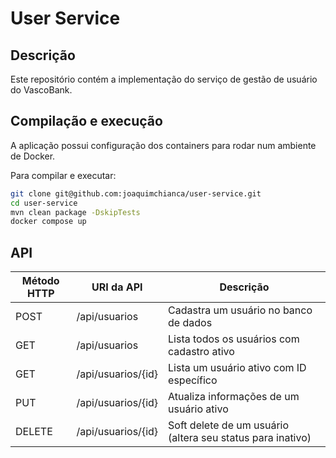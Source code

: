 # User Service

## Descrição
Este repositório contém a implementação do serviço de gestão de usuário do VascoBank.

## Compilação e execução
A aplicação possui configuração dos containers para rodar num ambiente de Docker.

Para compilar e executar:
````bash
git clone git@github.com:joaquimchianca/user-service.git
cd user-service
mvn clean package -DskipTests
docker compose up
````

## API

| Método HTTP | URI da API              | Descrição                                                  |
|-------------|-------------------------|------------------------------------------------------------|
| POST        | /api/usuarios           | Cadastra um usuário no banco de dados                      |
| GET         | /api/usuarios           | Lista todos os usuários com cadastro ativo                 |
| GET         | /api/usuarios/{id}      | Lista um usuário ativo com ID específico                   |
| PUT         | /api/usuarios/{id}      | Atualiza informações de um usuário ativo                   |
| DELETE      | /api/usuarios/{id}      | Soft delete de um usuário (altera seu status para inativo) |
